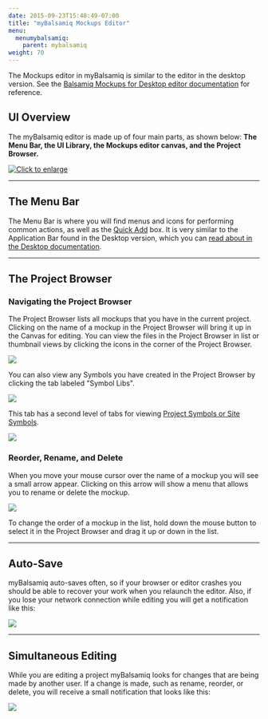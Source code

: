```yaml
---
date: 2015-09-23T15:48:49-07:00
title: "myBalsamiq Mockups Editor"
menu:
  menumybalsamiq:
    parent: mybalsamiq
weight: 70
---
```


The Mockups editor in myBalsamiq is similar to the editor in the desktop version. See the [Balsamiq Mockups for Desktop editor documentation](/desktop/overview/) for reference.

## UI Overview

The myBalsamiq editor is made up of four main parts, as shown below: **The Menu Bar, the UI Library, the Mockups editor canvas, and the Project Browser.**

[![](//media.balsamiq.com/img/support/docs/myb/editor-overview.png "Click to enlarge")](//media.balsamiq.com/img/support/docs/myb/editor-overview_lg.png)

* * *

## The Menu Bar

The Menu Bar is where you will find menus and icons for performing common actions, as well as the [Quick Add](/desktop/overview/#the-quick-add-tool) box. It is very similar to the Application Bar found in the Desktop version, which you can [read about in the Desktop documentation](/desktop/overview/#the-toolbar).

* * *

## The Project Browser

### Navigating the Project Browser

The Project Browser lists all mockups that you have in the current project. Clicking on the name of a mockup in the Project Browser will bring it up in the Canvas for editing. You can view the files in the Project Browser in list or thumbnail views by clicking the icons in the corner of the Project Browser.

![](//media.balsamiq.com/img/support/docs/myb/editor-views.png)

You can also view any Symbols you have created in the Project Browser by clicking the tab labeled "Symbol Libs".

![](//media.balsamiq.com/img/support/docs/myb/editor-tabs.png)

This tab has a second level of tabs for viewing [Project Symbols or Site Symbols](/mybalsamiq/assets/).

![](//media.balsamiq.com/img/support/docs/myb/editor-symbolstabs.png)

### Reorder, Rename, and Delete

When you move your mouse cursor over the name of a mockup you will see a small arrow appear. Clicking on this arrow will show a menu that allows you to rename or delete the mockup.

![](//media.balsamiq.com/img/support/docs/myb/editor-rename.png)

To change the order of a mockup in the list, hold down the mouse button to select it in the Project Browser and drag it up or down in the list.

* * *

## Auto-Save

myBalsamiq auto-saves often, so if your browser or editor crashes you should be able to recover your work when you relaunch the editor. Also, if you lose your network connection while editing you will get a notification like this:

![](//media.balsamiq.com/img/support/docs/myb/editor-offline.png)

* * *

## Simultaneous Editing

While you are editing a project myBalsamiq looks for changes that are being made by another user. If a change is made, such as rename, reorder, or delete, you will receive a small notification that looks like this:

![](//media.balsamiq.com/img/support/docs/myb/editor-coedit.png)
